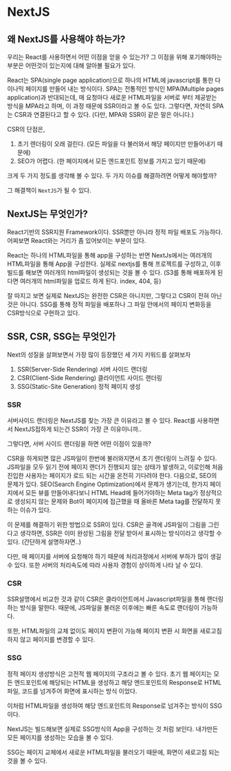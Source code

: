 # NextJS

## 왜 NextJS를 사용해야 하는가?

우리는 React를 사용하면서 어떤 이점을 얻을 수 있는가?
그 이점을 위해 포기해야하는 부분은 어떤것이 있는지에 대해 알아볼 필요가 있다.

React는 SPA(single page application)으로 하나의 HTML에 javascript를 통한 다이나믹 페이지를 만들어 내는 방식이다.
SPA는 전통적인 방식인 MPA(Multiple pages application)과 반대되는데, 매 요청마다 새로운 HTML파일을 서버로 부터 제공받는 방식을 MPA라고 하며, 이 과정 때문에 SSR이라고 볼 수도 있다.
그렇다면, 자연히 SPA는 CSR과 연결된다고 할 수 있다.
(다만, MPA와 SSR이 같은 말은 아니다.)

CSR의 단점은,

1. 초기 렌더링이 오래 걸린다. (모든 파일을 다 불러와서 해당 페이지만 만들어내기 때문에)
2. SEO가 어렵다. (한 페이지에서 모든 엔드포인트 정보를 가지고 있기 때문에)

크게 두 가지 정도를 생각해 볼 수 있다.
두 가지 이슈를 해결하려면 어떻게 해야할까?

그 해결책이 `NextJS`가 될 수 있다.

## NextJS는 무엇인가?

React기반의 SSR지원 Framework이다.
SSR뿐만 아니라 정적 파일 배포도 가능하다. 어찌보면 React와는 거리가 좀 있어보이는 부분이 있다.

React는 하나의 HTML파일을 통해 app을 구성하는 반면 NextJs에서는 여러개의 HTML파일을 통해 App을 구성한다.
실제로 nextjs를 통해 프로젝트를 구성하고, 이후 빌드를 해보면 여러개의 html파일이 생성되는 것을 볼 수 있다.
(S3를 통해 배포하게 된다면 여러개의 html파일을 업로드 하게 된다. index, 404, 등)

잘 따지고 보면 실제로 NextJS는 완전한 CSR은 아니지만, 그렇다고 CSR이 전혀 아닌 것은 아니다.
SSG를 통해 정적 파일을 배포하나 그 파일 안에서의 페이지 변화등을 CSR방식으로 구현하고 있다.

## SSR, CSR, SSG는 무엇인가

Next의 성질을 살펴보면서 가장 많이 등장했던 세 가지 키워드를 살펴보자

1. SSR(Server-Side Rendering) 서버 사이드 랜더링
2. CSR(Client-Side Rendering) 클라이언트 사이드 랜더링
3. SSG(Static-Site Generation) 정적 페이지 생성

### SSR

서버사이드 랜더링은 NextJS를 찾는 가장 큰 이유라고 볼 수 있다.
React를 사용하면서 NextJS접하게 되는건 SSR이 가장 큰 이유이니까..

그렇다면, 서버 사이드 랜더링을 하면 어떤 이점이 있을까?

CSR을 하게되면 많은 JS파일이 한번에 불러와지면서 초기 랜더링이 느려질 수 있다.
JS파일을 모두 읽기 전에 페이지 랜더가 진행되지 않는 상태가 발생하고, 이로인해 처음 진입한 사용자는 페이지가 로드 되는 시간을 온전히 기다려야 한다.
다음으로, SEO의 문제가 있다. SEO(Search Engine Optimization)에서 문제가 생기는데, 한가지 페이지에서 모든 뷰를 만들어내다보니 HTML Head에 들어가야하는 Meta tag가 정상적으로 생성되지 않는 문제와 Bot이 페이지에 접근했을 때 올바른 Meta tag를 전달하지 못하는 이슈가 있다.

이 문제를 해결하기 위한 방법으로 SSR이 있다.
CSR은 골격에 JS파일이 그림을 그린다고 생각하면, SSR은 이미 완성된 그림을 전달 받아서 표시하는 방식이라고 생각할 수 있다. (간단하게 설명하자면..)

다만, 매 페이지를 서버에 요청해야 하기 때문에 처리과정에서 서버에 부하가 많이 생길 수 있다.
또한 서버의 처리속도에 따라 사용자 경험이 상이하게 나타 날 수 있다.

### CSR

SSR설명에서 비교한 것과 같이 CSR은 클라이언트에서 Javascript파일을 통해 랜더링 하는 방식을 말한다.
때문에, JS파일을 불러온 이후에는 빠른 속도로 랜더링이 가능하다.

또한, HTML파일의 교체 없이도 페이지 변환이 가능해 페이지 변환 시 화면을 새로고침 하지 않고 페이지를 변경할 수 있다.

### SSG

정적 페이지 생성방식은 고전적 웹 페이지의 구조라고 볼 수 있다.
초기 웹 페이지는 모든 엔드포인트에 해당되는 HTML을 생성하고 해당 엔드포인트의 Response로 HTML 파일, 코드를 넘겨주어 화면에 표시하는 방식 이었다.

이처럼 HTML파일을 생성하여 해당 엔드포인트의 Response로 넘겨주는 방식이 SSG이다.

NextJS는 빌드해보면 실제로 SSG방식의 App을 구성하는 것 처럼 보인다.
내가만든 모든 페이지를 생성하는 모습을 볼 수 있다.

SSG는 페이지 교체에서 새로운 HTML파일을 불러오기 때문에, 화면이 새로고침 되는 것을 볼 수 있다.
